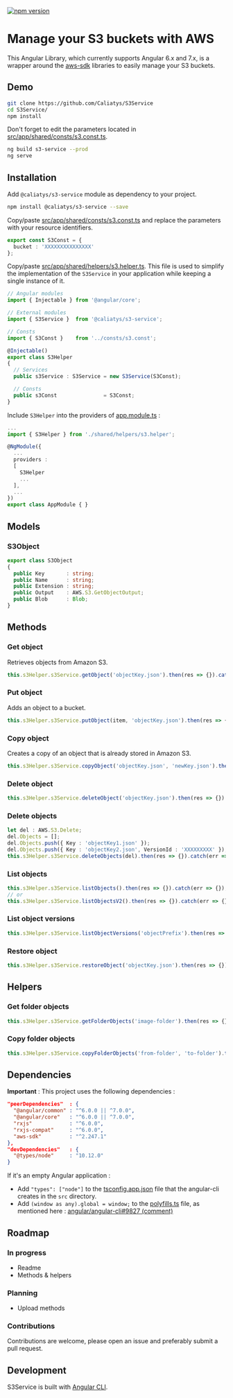 <a href="https://www.npmjs.com/package/@caliatys/s3-service" target="_blank">
  <img alt="npm version" src="https://img.shields.io/npm/v/@caliatys/s3-service.svg?style=flat-square"/>
</a>

# Manage your S3 buckets with AWS
This Angular Library, which currently supports Angular 6.x and 7.x, is a wrapper around the [aws-sdk](https://github.com/aws/aws-sdk-js) libraries to easily manage your S3 buckets.

## Demo

```sh
git clone https://github.com/Caliatys/S3Service
cd S3Service/
npm install
```

Don't forget to edit the parameters located in [src/app/shared/consts/s3.const.ts](https://github.com/Caliatys/S3Service/blob/master/src/app/shared/consts/s3.const.ts).

```sh
ng build s3-service --prod
ng serve
```

## Installation

Add `@caliatys/s3-service` module as dependency to your project.
```sh
npm install @caliatys/s3-service --save
```

Copy/paste [src/app/shared/consts/s3.const.ts](https://github.com/Caliatys/S3Service/blob/master/src/app/shared/consts/s3.const.ts) and replace the parameters with your resource identifiers.
```typescript
export const S3Const = {
  bucket : 'XXXXXXXXXXXXXXX'
};
```

Copy/paste [src/app/shared/helpers/s3.helper.ts](https://github.com/Caliatys/S3Service/blob/master/src/app/shared/helpers/s3.helper.ts). This file is used to simplify the implementation of the `S3Service` in your application while keeping a single instance of it.
```typescript
// Angular modules
import { Injectable } from '@angular/core';

// External modules
import { S3Service }  from '@caliatys/s3-service';

// Consts
import { S3Const }    from '../consts/s3.const';

@Injectable()
export class S3Helper
{
  // Services
  public s3Service : S3Service = new S3Service(S3Const);

  // Consts
  public s3Const               = S3Const;
}
```

Include `S3Helper` into the providers of [app.module.ts](https://github.com/Caliatys/S3Service/blob/master/src/app/app.module.ts) :
```typescript
...
import { S3Helper } from './shared/helpers/s3.helper';

@NgModule({
  ...
  providers :
  [
    S3Helper
    ...
  ],
  ...
})
export class AppModule { }
```

## Models

### S3Object

```typescript
export class S3Object
{
  public Key       : string;
  public Name      : string;
  public Extension : string;
  public Output    : AWS.S3.GetObjectOutput;
  public Blob      : Blob;
}
```

## Methods

### Get object
Retrieves objects from Amazon S3.
```typescript
this.s3Helper.s3Service.getObject('objectKey.json').then(res => {}).catch(err => {});
```

### Put object
Adds an object to a bucket.
```typescript
this.s3Helper.s3Service.putObject(item, 'objectKey.json').then(res => {}).catch(err => {});
```

### Copy object
Creates a copy of an object that is already stored in Amazon S3.
```typescript
this.s3Helper.s3Service.copyObject('objectKey.json', 'newKey.json').then(res => {}).catch(err => {});
```

### Delete object
```typescript
this.s3Helper.s3Service.deleteObject('objectKey.json').then(res => {}).catch(err => {});
```

### Delete objects
```typescript
let del : AWS.S3.Delete;
del.Objects = [];
del.Objects.push({ Key : 'objectKey1.json' });
del.Objects.push({ Key : 'objectKey2.json', VersionId : 'XXXXXXXXX' });
this.s3Helper.s3Service.deleteObjects(del).then(res => {}).catch(err => {});
```

### List objects
```typescript
this.s3Helper.s3Service.listObjects().then(res => {}).catch(err => {});
// or
this.s3Helper.s3Service.listObjectsV2().then(res => {}).catch(err => {});
```

### List object versions
```typescript
this.s3Helper.s3Service.listObjectVersions('objectPrefix').then(res => {}).catch(err => {});
```

### Restore object
```typescript
this.s3Helper.s3Service.restoreObject('objectKey.json').then(res => {}).catch(err => {});
```

## Helpers

### Get folder objects
```typescript
this.s3Helper.s3Service.getFolderObjects('image-folder').then(res => {}).catch(err => {});
```

### Copy folder objects

```typescript
this.s3Helper.s3Service.copyFolderObjects('from-folder', 'to-folder').then(res => {}).catch(err => {});
```

## Dependencies

**Important** : This project uses the following dependencies :
```json
"peerDependencies"  : {
  "@angular/common" : "^6.0.0 || ^7.0.0",
  "@angular/core"   : "^6.0.0 || ^7.0.0",
  "rxjs"            : "^6.0.0",
  "rxjs-compat"     : "^6.0.0",
  "aws-sdk"         : "^2.247.1"
},
"devDependencies"   : {
  "@types/node"     : "10.12.0"
}
```

If it's an empty Angular application :

- Add `"types": ["node"]` to the [tsconfig.app.json](https://github.com/Caliatys/S3Service/blob/master/src/tsconfig.app.json) file that the angular-cli creates in the `src` directory.
- Add `(window as any).global = window;` to the [polyfills.ts](https://github.com/Caliatys/S3Service/blob/master/src/polyfills.ts) file, as mentioned here : [angular/angular-cli#9827 (comment)](https://github.com/angular/angular-cli/issues/9827#issuecomment-386154063)

## Roadmap

### In progress
- Readme
- Methods & helpers

### Planning
- Upload methods

### Contributions

Contributions are welcome, please open an issue and preferably submit a pull request.

## Development

S3Service is built with [Angular CLI](https://github.com/angular/angular-cli).